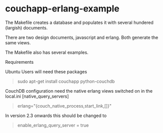 # couchapp-erlang-example

The Makefile creates a database and populates it with several hundered (largish) documents.

There are two design documents, javascript and erlang. Both generate the same views.

The Makefile also has several examples.


Requirements

Ubuntu Users will need these packages

> sudo apt-get install couchapp python-couchdb

CouchDB configuration need the native erlang views switched on in the local.ini [native_query_servers]

> erlang="{couch_native_process,start_link,[]}"

In version 2.3 onwards this should be changed to 

> enable_erlang_query_server = true
